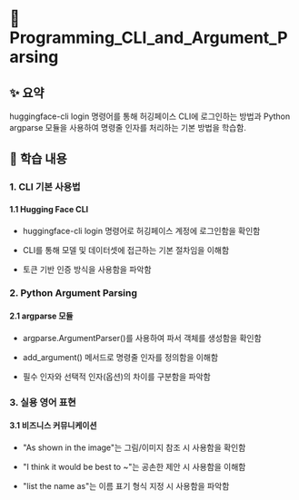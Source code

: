 # 📄 Programming_CLI_and_Argument_Parsing

## ✨ 요약

huggingface-cli login 명령어를 통해 허깅페이스 CLI에 로그인하는 방법과 Python argparse 모듈을 사용하여 명령줄 인자를 처리하는 기본 방법을 학습함.

## 📍 학습 내용

### 1. CLI 기본 사용법

#### 1.1 Hugging Face CLI

- huggingface-cli login 명령어로 허깅페이스 계정에 로그인함을 확인함

- CLI를 통해 모델 및 데이터셋에 접근하는 기본 절차임을 이해함

- 토큰 기반 인증 방식을 사용함을 파악함

### 2. Python Argument Parsing

#### 2.1 argparse 모듈

- argparse.ArgumentParser()를 사용하여 파서 객체를 생성함을 확인함

- add_argument() 메서드로 명령줄 인자를 정의함을 이해함

- 필수 인자와 선택적 인자(옵션)의 차이를 구분함을 파악함

### 3. 실용 영어 표현

#### 3.1 비즈니스 커뮤니케이션

- "As shown in the image"는 그림/이미지 참조 시 사용함을 확인함

- "I think it would be best to ~"는 공손한 제안 시 사용함을 이해함

- "list the name as"는 이름 표기 형식 지정 시 사용함을 파악함